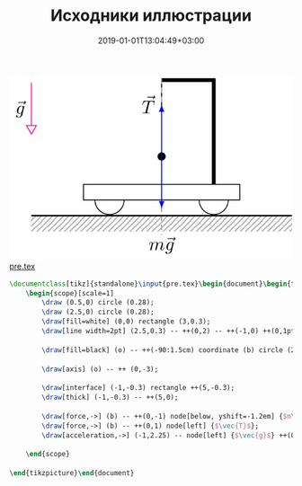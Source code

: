 ﻿---
title: "Исходники иллюстрации"
type: "notpost"
date:  2019-01-01T13:04:49+03:00
---
<a class="imag2" href="/cook/gallery/tikzpicture_0d269b0dd6b9cf10e223903bfa3f6c6a.tex"><img src="/cook/gallery/tikzpicture_0d269b0dd6b9cf10e223903bfa3f6c6a.pdf.jpg" alt=""></a>
<a href="/cook/gallery/pre">pre.tex</a>
```tex
\documentclass[tikz]{standalone}\input{pre.tex}\begin{document}\begin{tikzpicture}
    \begin{scope}[scale=1]
        \draw (0.5,0) circle (0.28);
        \draw (2.5,0) circle (0.28);
        \draw[fill=white] (0,0) rectangle (3,0.3);
        \draw[line width=2pt] (2.5,0.3) -- ++(0,2) -- ++(-1,0) ++(0,1pt) coordinate (o);

        \draw[fill=black] (o) -- ++(-90:1.5cm) coordinate (b) circle (2pt); 

        \draw[axis] (o) -- ++ (0,-3);

        \draw[interface] (-1,-0.3) rectangle ++(5,-0.3);
        \draw[thick] (-1,-0.3) -- ++(5,0);

        \draw[force,->] (b) -- ++(0,-1) node[below, yshift=-1.2em] {$m\vec{g}$};
        \draw[force,->] (b) -- ++(0,1) node[left] {$\vec{T}$};
        \draw[acceleration,->] (-1,2.25) -- node[left] {$\vec{g}$} ++(0,-1);

    \end{scope}
    
\end{tikzpicture}\end{document}
```